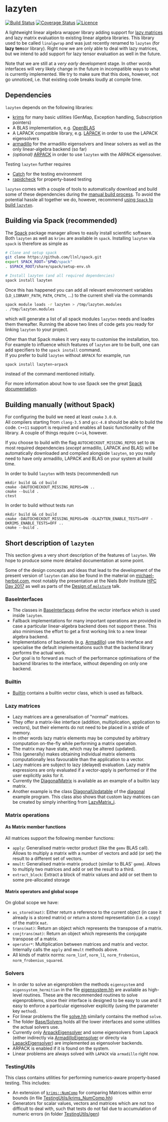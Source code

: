 # lazyten
[![Build Status](https://travis-ci.org/lazyten/lazyten.svg?branch=master)](https://travis-ci.org/lazyten/lazyten)
[![Coverage Status](https://coveralls.io/repos/github/lazyten/lazyten/badge.svg?branch=master)](https://coveralls.io/github/lazyten/lazyten)
[![Licence](https://img.shields.io/github/license/lazyten/lazyten.svg)](LICENCE)

A lightweight linear algebra wrapper library adding support for
[lazy matrices](#lazy-matrices)
and lazy matrix evaluation to existing linear algebra libraries.
This library used to be called `linalgwrap` and was just recently renamed to `lazyten`
(for **lazy** **ten**sor library).
Right now we are only able to deal with lazy matrices,
but we intend to add support for lazy tensor evaluation as well in the future.

Note that we are still at a *very early* development stage.
In other words interfaces will very likely change in the future
in incompatible ways to what is currently implemented.
We try to make sure that this does, however,
not go unnoticed, i.e. that existing code breaks loudly at compile time.

## Dependencies
``lazyten`` depends on the following libraries:
- [krims](https://lazyten.org/krims) for many basic utilities
  (GenMap, Exception handling, Subscription pointers)
- A BLAS implementation, e.g. [OpenBLAS](https://github.com/xianyi/OpenBLAS/)
- A LAPACK compatible library, e.g.
  [LAPACK](http://netlib.org/lapack) in order to use the LAPACK eigensolvers
- [armadillo](http://arma.sourceforge.net/) for the armadillo eigensolvers
  and linear solvers as well as the only linear-algebra backend (so far)
- *(optional)* [ARPACK](http://www.caam.rice.edu/software/ARPACK/) in order to use
  ``lazyten`` with the ARPACK eigensolver.

Testing ``lazyten`` further requires
- [Catch](https://github.com/philsquared/Catch/) for the testing environment
- [rapidcheck](https://github.com/emil-e/rapidcheck) for property-based testing

`lazyten` comes with a couple of tools to automatically download and build
some of these dependencies during the
[manual build process](#building-manually-without-spack).
To avoid the potential hassle all together we do, however,
recommend [using `Spack` to build `lazyten`](#building-via-spack-recommended).


## Building via Spack (recommended)
The [Spack](https://spack.io) package manager allows to easily install scientific software.
Both `lazyten` as well as `krims` are available in `spack`.
Installing `lazyten` via `spack` is therefore as simple as
```sh
# Clone and setup spack
git clone https://github.com/llnl/spack.git
export SPACK_ROOT="$PWD/spack"
. $SPACK_ROOT/share/spack/setup-env.sh

# Install lazyten (and all required dependencies)
spack install lazyten
```
Once this has happened you can add all relevant environment variables
(`LD_LIBRARY_PATH`, `PATH`, `CPATH`, ...) to the current shell
via the commands
```sh
spack module loads -r lazyten > /tmp/lazyten.modules
. /tmp/lazyten.modules
```
which will generate a list of all spack modules `lazyten` needs
and loades them thereafter.
Running the above two lines of code gets you ready for
linking `lazyten` to your project.

Other than that Spack makes it very easy to customise the installation, too.
For example to influence which features of `lazyten` are to be built,
one can add specifiers to the `spack install` command.  
If you prefer to build `lazyten` without `ARPACK` for example, run
```sh
spack install lazyten~arpack
```
instead of the command mentioned initially.

For more information about how to use Spack see
the great [Spack documentation](https://spack.readthedocs.io).


## Building manually (without Spack)
For configuring the build we need at least ``cmake`` ``3.0.0``.  
All compilers starting from ``clang-3.5`` and ``gcc-4.8`` should be able to build the code.
``C++11`` support is required and enables all basic functionality of the library.
A couple of things require ``C++14``, however.

If you choose to build with the flag ``AUTOCHECKOUT_MISSING_REPOS`` set to ``ON``
most required dependencies (*except* armadillo, LAPACK and BLAS) will be automatically
downloaded and compiled alongside ``lazyten``,
so you really need to have only armadillo, LAPACK and BLAS on your system at build time.

In order to build ``lazyten`` with tests (recommended) run
```
mkdir build && cd build
cmake -DAUTOCHECKOUT_MISSING_REPOS=ON ..
cmake --build .
ctest
```

In order to build without tests run
```
mkdir build && cd build
cmake -DAUTOCHECKOUT_MISSING_REPOS=ON -DLAZYTEN_ENABLE_TESTS=OFF -DKRIMS_ENABLE_TESTS=OFF ..
cmake --build .
```

## Short description of ``lazyten``
This section gives a very short description of the features of
``lazyten``.
We hope to produce some more detailed documentation at some point.

Some of the design concepts and ideas that lead to the development
of the present version of ``lazyten`` can also be found in the material on
[michael-herbst.com](https://michael-herbst.com/tag/lazy-matrices.html),
most notably the presentation at the Niels Bohr Institute
[HPC Day 2017](https://michael-herbst.com/talks/2017.05.19_HPC_Day_NBI.pdf)
as well as parts of the [Design of ``molsturm``](http://docs.mfhs.eu/phd/invited_talks/2016.12.09_Design_Molsturm.pdf)
talk.

### BaseInterfaces
- The classes in [BaseInterfaces](src/lazyten/BaseInterfaces)
  define the vector interface which is used inside ``lazyten``.
- Fallback implementations for many important operations are provided
  in case a particular linear-algebra backend does not support these.
  This also minimises the effort to get a first working link to a new
  linear algebra backend.
- Implementations of backends (e.g. [Armadillo](src/lazyten/Armadillo))
  use this interface and specialise the default implementations
  such that the backend library performs the actual work.
- Our goal is to forward as much of the performance optimisations of the
  backend libraries to the interface, without depending on only
  one backend.

### Builtin
- [Builtin](src/lazyten/Builtin) contains a builtin vector class,
  which is used as fallback.

### Lazy matrices
- Lazy matrices are a generalisation of "normal" matrices.
- They offer a matrix-like interface
  (addition, multiplication, application to vectors),
  but their elements do not need to be placed in a
  stride of memory.
- In other words lazy matrix elements may be computed by
  arbitrary computation on-the-fly while performing a
  matrix operation.
- The matrix may have state, which may be altered (updated).
- This (generally) makes obtaining individual matrix elements
  computationally less favourable than the application to
  a vector.
- Lazy matrices are subject to lazy (delayed) evaluation.
  Lazy matrix expressions are only evaluated if a
  vector-apply is performed or if the
  user explicitly asks for it.
- Currently the [DiagonalMatrix](src/lazyten/DiagonalMatrix.hh)
  is available as an example of a builtin lazy matrix.
- Another example is the class [DiagonalUpdatable](examples/diagonal/DiagonalUpdatable.hh)
  of the [diagonal](examples/diagonal) example program.
  This class also shows that custom lazy matrices can be created
  by simply inheriting from [LazyMatrix_i](src/lazyten/LazyMatrix_i.hh).

### Matrix operations
#### As Matrix member functions
All matrices support the following member functions:
- ``apply``: Generalised matrix-vector product (like the ``gemv`` BLAS call).
  Allows to multiply a matrix with a number of vectors and add (or set) the result
  to a different set of vectors.
- ``mmult``: Generalised matrix-matrix product (similar to BLAS' ``gemm``).
  Allows to multiply two matrices and add or set the result to a third.
- ``extract_block``: Extract a block of matrix values and add or set them
  to some pre-allocated storage

#### Matrix operators and global scope
On global scope we have:
- ``as_stored(mat)``: Either return a reference to the current object (in case it already is a stored matrix)
  or return a stored representation (i.e. a copy) of the matrix ``mat``.
- ``trans(mat)``: Return an object which represents the transpose of a matrix.
- ``conjtrans(mat)``: Return an object which represents the conjugate transpose of a matrix.
- ``operator*``: Multiplication between matrices and matrix and vector.
  Internally calls the ``apply`` and ``mmult`` methods above.
- All kinds of matrix norms: ``norm_linf``, ``norm_l1``, ``norm_frobenius``, ``norm_frobenius_squared``.

### Solvers
- In order to solve an eigenproblem the methods ``eigensystem`` and ``eigensystem_hermitian``
  in the file [eigensystem.hh](src/lazyten/eigensystem.hh) are available as
  high-level routines. These are the recommended routines to solve eigenproblems,
  since their interface is designed to be easy to use and it easy to enforce
  a particular eigensolver explicitly (using the parameter key ``method``).
- For linear problems the file [solve.hh](src/lazyten/solve.hh) similarly
  contains the method  ``solve``.
- The folder [Base/Solvers](src/lazyten/Base/Solvers) holds all the lower
  interfaces and some utilities the actual solvers use.
- Currently only [ArpackEigensolver](src/lazyten/Arpack/ArpackEigensolver.hh)
  and some eigensolvers from Lapack (either indirectly via
  [ArmadilloEigensolver](src/lazyten/Armadillo/ArmadilloEigensolver.hh)
  or directy via [LapackEigensolver](src/lazyten/Lapack/LapackEigensolver.hh))
  are implemented as eigensolver backends.
- ARPACK is enabled if it is found on the system.
- Linear problems are always solved with ``LAPACK`` via  ``armadillo`` right now.

### TestingUtils
This class contains utilities for performing numerics-aware
property-based testing. This includes:
- An extension of [``krims::NumComp``](https://lazyten.org/krims/#performing-floating-point-comparisons)
  for comparing Matrices within error bounds (in file [TestingUtils/krims_NumComp.hh](src/lazyten/TestingUtils/krims_NumComp.hh))
- Generators for scalar values, vectors and matrices which are
  not too difficult to deal with,
  such that tests do not fail due to accumulation of numeric errors
  (in folder [TestingUtils/gen](src/lazyten/TestingUtils/gen))

